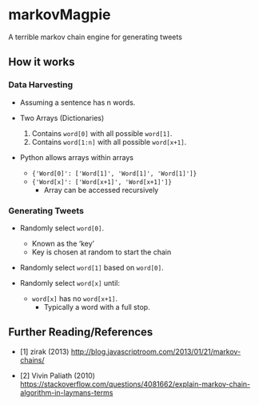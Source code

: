 # markovMagpie
A terrible markov chain engine for generating tweets

## How it works

### Data Harvesting

* Assuming a sentence has n words.

* Two Arrays (Dictionaries)

  1. Contains `word[0]` with all possible `word[1]`.
  2. Contains `word[1:n]` with all possible `word[x+1]`.

* Python allows arrays within arrays

  - `{'Word[0]': ['Word[1]', 'Word[1]', 'Word[1]']}`
  - `{'Word[x]': ['Word[x+1]', 'Word[x+1]']}`
    - Array can be accessed recursively

### Generating Tweets

* Randomly select `word[0]`.

  - Known as the ‘key’
  - Key is chosen at random to start the chain

* Randomly select `word[1]` based on `word[0]`.

* Randomly select `word[x]` until:

  - `word[x]` has no `word[x+1]`.
    - Typically a word with a full stop.

## Further Reading/References

* [1] zirak (2013) http://blog.javascriptroom.com/2013/01/21/markov-chains/

* [2] Vivin Paliath (2010) https://stackoverflow.com/questions/4081662/explain-markov-chain-algorithm-in-laymans-terms
